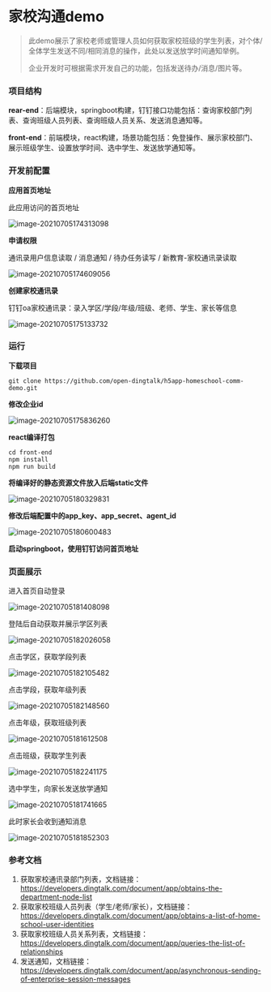 # 家校沟通demo

> 此demo展示了家校老师或管理人员如何获取家校班级的学生列表，对个体/全体学生发送不同/相同消息的操作，此处以发送放学时间通知举例。
>
> 企业开发时可根据需求开发自己的功能，包括发送待办/消息/图片等。



### 项目结构

**rear-end**：后端模块，springboot构建，钉钉接口功能包括：查询家校部门列表、查询班级人员列表、查询班级人员关系、发送消息通知等。

**front-end**：前端模块，react构建，场景功能包括：免登操作、展示家校部门、展示班级学生、设置放学时间、选中学生、发送放学通知等。



### 开发前配置

**应用首页地址**

此应用访问的首页地址

![image-20210705174313098](https://img.alicdn.com/imgextra/i1/O1CN01rOIwSK1P89d6k2J77_!!6000000001795-2-tps-704-467.png)



**申请权限**

通讯录用户信息读取 / 消息通知 / 待办任务读写 / 新教育-家校通讯录读取

![image-20210705174609056](https://img.alicdn.com/imgextra/i4/O1CN01vSHfwc1iSHjoBIz1M_!!6000000004411-2-tps-1319-533.png)



**创建家校通讯录**

钉钉oa家校通讯录：录入学区/学段/年级/班级、老师、学生、家长等信息

![image-20210705175133732](https://img.alicdn.com/imgextra/i4/O1CN01pFVHDq1Pl5IGbIOon_!!6000000001880-2-tps-894-568.png)



### 运行

**下载项目**

```shell
git clone https://github.com/open-dingtalk/h5app-homeschool-comm-demo.git
```

**修改企业id**

![image-20210705175836260](https://img.alicdn.com/imgextra/i3/O1CN01bia0MI1k3fgUVsxrr_!!6000000004628-2-tps-863-381.png)



**react编译打包**

```shell
cd front-end
npm install
npm run build
```

**将编译好的静态资源文件放入后端static文件**

![image-20210705180329831](https://img.alicdn.com/imgextra/i2/O1CN01QLp1Qw1TCVrPddfjZ_!!6000000002346-2-tps-322-521.png)



**修改后端配置中的app_key、app_secret、agent_id**

![image-20210705180600483](https://img.alicdn.com/imgextra/i4/O1CN013T5AIB1XgWH2FAV9O_!!6000000002953-2-tps-848-380.png)



**启动springboot，使用钉钉访问首页地址**



### 页面展示

进入首页自动登录

![image-20210705181408098](https://img.alicdn.com/imgextra/i3/O1CN01OW7d2Y1GczkxijXAe_!!6000000000644-2-tps-333-545.png)

登陆后自动获取并展示学区列表

![image-20210705182026058](https://img.alicdn.com/imgextra/i3/O1CN01whGdoK29mtB9CXIAU_!!6000000008111-2-tps-331-187.png)

点击学区，获取学段列表

![image-20210705182105482](https://img.alicdn.com/imgextra/i2/O1CN01H75Wxo1lwSgC8wakV_!!6000000004883-2-tps-329-149.png)

点击学段，获取年级列表

![image-20210705182148560](https://img.alicdn.com/imgextra/i2/O1CN01Fgpczh1c6P7Tv1UG3_!!6000000003551-2-tps-331-216.png)

点击年级，获取班级列表

![image-20210705181612508](https://img.alicdn.com/imgextra/i1/O1CN01iHkxZC1mB7LtilZQc_!!6000000004915-2-tps-332-207.png)

点击班级，获取学生列表

![image-20210705182241175](https://img.alicdn.com/imgextra/i2/O1CN01kvlqWh1ym0eCKS2XP_!!6000000006620-2-tps-327-240.png)

选中学生，向家长发送放学通知

![image-20210705181741665](https://img.alicdn.com/imgextra/i1/O1CN01FN83xC1QlN9tSSKh1_!!6000000002016-2-tps-327-438.png)

此时家长会收到通知消息

![image-20210705181852303](https://img.alicdn.com/imgextra/i1/O1CN01P1rHhi1oBEgkEEWFq_!!6000000005186-2-tps-327-147.png)



### 参考文档

1. 获取家校通讯录部门列表，文档链接：https://developers.dingtalk.com/document/app/obtains-the-department-node-list
2. 获取家校班级人员列表（学生/老师/家长），文档链接：https://developers.dingtalk.com/document/app/obtains-a-list-of-home-school-user-identities
3. 获取家校班级人员关系列表，文档链接：https://developers.dingtalk.com/document/app/queries-the-list-of-relationships
4. 发送通知，文档链接：https://developers.dingtalk.com/document/app/asynchronous-sending-of-enterprise-session-messages

